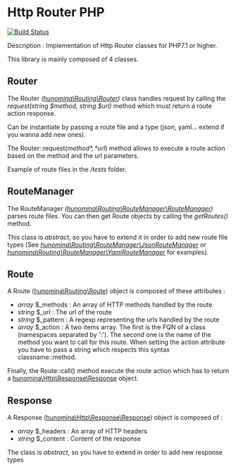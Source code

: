 # Http Router PHP

[![Build Status](https://travis-ci.com/hunomina/http-router-php.svg?branch=master)](https://travis-ci.com/hunomina/http-router-php)

Description : Implementation of Http Router classes for PHP7.1 or higher.

This library is mainly composed of 4 classes.

## Router

The Router *([hunomina\Routing\Router](https://github.com/hunomina/http-router-php/blob/master/src/Routing/Router.php))* class handles request by calling the *request(string $method, string $url)* method which must return a route action response.

Can be instantiate by passing a route file and a type (json, yaml... extend if you wanna add new ones).

The Router::request(*$method*, *$url*) method allows to execute a route action based on the method and the url parameters.

Example of route files in the */tests* folder.

## RouteManager

The RouteManager *([hunomina\Routing\RouteManager\RouteManager](https://github.com/hunomina/http-router-php/blob/master/src/Routing/RouteManager/RouteManager.php))* parses route files. You can then get Route objects by calling the *getRoutes()* method.

This class is *abstract*, so you have to extend it in order to add new route file types
(See *[hunomina\Routing\RouteManager\JsonRouteManager](https://github.com/hunomina/http-router-php/blob/master/src/Routing/RouteManager/JsonRouteManager.php)* or *[hunomina\Routing\RouteManager\YamlRouteManager](https://github.com/hunomina/http-router-php/blob/master/src/Routing/RouteManager/YamlRouteManager.php)* for examples).

## Route

A Route ([hunomina\Routing\Route](https://github.com/hunomina/http-router-php/blob/master/src/Routing/Route.php)) object is composed of these attributes :

- *array* $_methods : An array of HTTP methods handled by the route
- *string* $_url : The url of the route
- *string* $_pattern : A regexp representing the urls handled by the route
- *array* $_action : A two items array. The first is the FQN of a class (namespaces separated by ':'). The second one is the name of the method you want to call for this route. When setting the action attribute you have to pass a string which respects this syntax classname::method.

Finally, the Route::call() method execute the route action which has to return a [hunomina\Http\Response\Response](https://github.com/hunomina/http-router-php/blob/master/src/Http/Response/Response.php) object.

## Response

A Response ([hunomina\Http\Response\Response](https://github.com/hunomina/http-router-php/blob/master/src/Http/Response/Response.php)) object is composed of :

- *array* $_headers : An array of HTTP headers
- *string* $_content : Content of the response

The class is *abstract*, so you have to extend in order to add new response types
